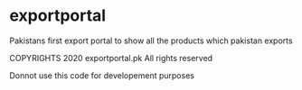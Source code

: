 # exportportal
Pakistans first export portal to show all the products which pakistan exports

COPYRIGHTS 2020 exportportal.pk All rights reserved


Donnot use this code for developement purposes
